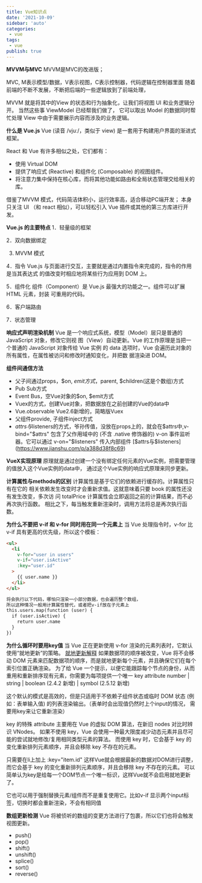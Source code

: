 ```yaml
---
title: Vue知识点
date: '2021-10-09'
sidebar: 'auto'
categories:
 - vue
tags:
 - vue
publish: true
---
```


**MVVM与MVC**
MVVM是MVC的改进版；

MVC, M表示模型/数据，V表示视图，C表示控制器，代码逻辑在控制器里面
随着前端的不断不发展，不断把后端的一些逻辑放到了前端处理，

MVVM 就是将其中的View 的状态和行为抽象化，让我们将视图 UI 和业务逻辑分开。
当然这些事 ViewModel 已经帮我们做了，
它可以取出 Model 的数据同时帮忙处理 View 中由于需要展示内容而涉及的业务逻辑。

**什么是 Vue.js**
Vue (读音 /vjuː/，类似于 view) 是一套用于构建用户界面的渐进式框架。

React 和 Vue 有许多相似之处，它们都有：
- 使用 Virtual DOM
- 提供了响应式 (Reactive) 和组件化 (Composable) 的视图组件。
- 将注意力集中保持在核心库，而将其他功能如路由和全局状态管理交给相关的库。

借鉴了MVVM 模式，代码简洁体积小，运行效率高，适合移动PC端开发；
本身只关注 UI （和 react 相似），可以轻松引入 Vue 插件或其他的第三方库进行开发。

**Vue.js 的主要特点**
1．轻量级的框架

2．双向数据绑定 

3. MVVM 模式

4．指令 
    Vue.js 与页面进行交互，主要就是通过内置指令来完成的，指令的作用是当其表达式
    的值改变时相应地将某些行为应用到 DOM 上。 
    5．组件化 
    组件（Component）是 Vue.js 最强大的功能之一。组件可以扩展 HTML 元素，封装
    可重用的代码。
    
6．客户端路由

7．状态管理

**响应式声明渲染机制**
    Vue 是一个响应式系统，模型（Model）层只是普通的 JavaScript 对象，修改它则视
图（View）自动更新。Vue 的工作原理是当把一个普通的 JavaScript 对象传给 Vue 实例
的 data 选项时，Vue 会遍历此对象的所有属性，在属性被访问和修改时通知变化，并把数
据渲染进 DOM。 

**组件间通信方法**
- 父子间通过props，$on, $emit方式，$parent, $children(这是个数组)方式
- Pub Sub方式
- Event Bus，空Vue对象的$on, $emit方式
- Vuex的方式，创建Vue对象，把数据放在之前创建的Vue的data中
- Vue.observable Vue2.6新增的，简略版Vuex
- 父组件provide, 子组件inject方式
- $attrs与$listeners的方式，爷孙传值，没放在props上的，就会在$attrs中,v-bind="$attrs"
包含了父作用域中的 (不含 .native 修饰器的) v-on 事件监听器。它可以通过 v-on="$listeners" 传入内部组件
[$attrs与$listeners](https://www.jianshu.com/p/a388d38f8c69)

**VueX实现原理**
原理就是通过创建一个没有绑定任何元素的Vue实例，把需要管理的值放入这个Vue实例的data中，
通过这个Vue实例的响应式原理来同步更新。

**计算属性与methods的区别**
计算属性是基于它们的依赖进行缓存的。计算属性只有在它的
相关依赖发生改变时才会重新求值。这就意味着只要 book 的属性还没有发生改变，多次访
问 totalPrice 计算属性会立即返回之前的计算结果，而不必再次执行函数。 
相比之下，每当触发重新渲染时，调用方法将总是再次执行函数。

**为什么不要把 v-if 和 v-for 同时用在同一个元素上**
当 Vue 处理指令时，v-for 比 v-if 具有更高的优先级，所以这个模板：
```html
<ul>
  <li
    v-for="user in users"
    v-if="user.isActive"
    :key="user.id"
  >
    {{ user.name }}
  </li>
</ul>

将会执行以下代码，哪怕只渲染一小部分数据，也会遍历整个数组，
所以这种情况一般用计算属性替代，或者把v-if放在子元素上
this.users.map(function (user) {
  if (user.isActive) {
    return user.name
  }
})
```

**为什么循环时要用key值**
当 Vue 正在更新使用 v-for 渲染的元素列表时，它默认使用“就地更新”的策略。
[就地更新解释](https://juejin.cn/post/6872271674692075534)
如果数据项的顺序被改变，Vue 将不会移动 DOM 元素来匹配数据项的顺序，而是就地更新每个元素，并且确保它们在每个索引位置正确渲染。
为了给 Vue 一个提示，以便它能跟踪每个节点的身份，从而重用和重新排序现有元素，你需要为每项提供一个唯一 key attribute
number | string | boolean (2.4.2 新增) | symbol (2.5.12 新增)

这个默认的模式是高效的，但是只适用于不依赖子组件状态或临时 DOM 状态 (例如：表单输入值) 的列表渲染输出。（表单时会出现值仍然时上个input的情况，
需要用key来让它重新渲染）

key 的特殊 attribute 主要用在 Vue 的虚拟 DOM 算法，在新旧 nodes 对比时辨识 VNodes。
如果不使用 key，Vue 会使用一种最大限度减少动态元素并且尽可能的尝试就地修改/复用相同类型元素的算法。
而使用 key 时，它会基于 key 的变化重新排列元素顺序，并且会移除 key 不存在的元素。

只需要在li上加上 :key="item.id" 这样Vue就会根据最新的数据对DOM进行调整，
而它会基于 key 的变化重新排列元素顺序，并且会移除 key 不存在的元素。
可以简单认为key是给每一个DOM节点一个唯一标识，这样Vue就不会启用就地更新了。


它也可以用于强制替换元素/组件而不是重复使用它。比如v-if 显示两个input标签，切换时都会重新渲染，不会有相同值

**数组更新检测**
Vue 将被侦听的数组的变更方法进行了包裹，所以它们也将会触发视图更新。
- push()
- pop()
- shift()
- unshift()
- splice()
- sort()
- reverse()